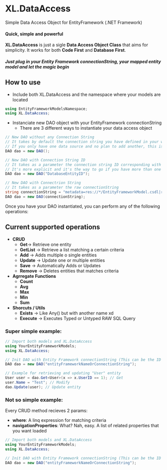 # XL.DataAccess
Simple Data Access Object for EntityFramework (.NET Framework)

#### Quick, simple and powerful
**XL.DataAccess** is just a sigle **Data Access Object Class** that aims for simplicity. 
It works for both **Code First** and **Database First**. 
##### Just plug in your Entity Framework connectionString, your mapped entity model and let the magic begin



## How to use
- Include both XL.DataAccess and the namespace where your models are located
```csharp
using EntityFrameworkModelsNamespace;
using XL.DataAccess;
```
- Instanciate new DAO object with your EntityFramework connectionString
    -   There are 3 different ways to instantiate your data access object
```csharp
// New DAO without any Connection String
// It takes by default the connection string you have defined in your web.config under <connectionString>
// If you only have one data source and no plan to add another, this is the most simple way to go
DAO dao = new DAO();
```
```csharp
// New DAO with Connection String ID
// It takes as a parameter the connection string ID corresponding with one you have defined in the web.config
// It's more explicit and it's the way to go if you have more than one connectionString defined under <connectionString>
DAO dao = new DAO("DatabaseEntityID");
```
```csharp
// New DAO with Connectrion String
// It takes as a parameter the raw connectionString
string connectionString = "metadata=res://*/EntityFrameworkModel.csdl|res://*/EntityFrameworkModel.ssdl|res://*/EntityFrameworkModel.msl;provider=System.Data.SqlClient;provider connection string=&quot;data source=localhost;initial catalog=DATABASENAME;persist security info=True;user id=sa;password=SuperSecurePassword;MultipleActiveResultSets=True;App=EntityFramework&quot;"
DAO dao = new DAO(connectionString);
```

Once you have your DAO instantiated, you can perform any of the following operations:

## Current supported operations

- **CRUD**
    - **Get**-> Retrieve one entity
    - **GetList** -> Retrieve a list matching a certain criteria
    - **Add** -> Adds multiple o single entities
    - **Update** -> Update one or multiple entities
    - **Save** -> Automatically Adds or Updates
    - **Remove** -> Deletes entities that matches criteria
- **Agrregate Functions**
    - **Count**
    - **Avg**
    - **Max**
    - **Min**
    - **Sum**
- **Shorcuts / Utils**
    - **Exists** -> Like Any() but with another name xd
    - **Execute** -> Executes Typed or Untyped RAW SQL Query



### Super simple example:

```csharp
// Import both models and XL.DataAccess
using YourEntityFrameworkModels;
using XL.DataAccess;

// Init DAO with Entity Framework connectionString (This can be the ID referencing web.config or complete connectionString data)
DAO dao = new DAO("entityFrameworkNameOrConnectionString");

// Example for retrieving and updating "User" entity
User user = dao.Get<User>(x => x.UserID == 1); // Get
user.Name = "Test"; // Modify
dao.Update(user); // Update entity
```


### Not so simple example:

Every CRUD method recieves 2 params:
- **where**: A linq expression for matching criteria
- **navigationProperties**: What? Nah, easy. A list of related properties that you want loaded

```csharp
// Import both models and XL.DataAccess
using YourEntityFrameworkModels;
using XL.DataAccess;

// Init DAO with Entity Framework connectionString (This can be the ID referencing web.config or complete connectionString data)
DAO dao = new DAO("entityFrameworkNameOrConnectionString");

```

